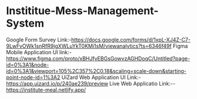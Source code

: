 # Instititue-Mess-Management-System
Google Form Survey Link:-https://docs.google.com/forms/d/1xpL-XJ4Z-C7-9LwFvOWk1snRfR9igXWLuYkT0KMi1sM/viewanalytics?ts=6346f49f
Figma Mobile Application UI link:-https://www.figma.com/proto/xBHJfvEBGsGowvzAGHDoqC/Untitled?page-id=0%3A1&node-id=0%3A1&viewport=105%2C357%2C0.18&scaling=scale-down&starting-point-node-id=1%3A2
UiZard Web Application UI Link:-https://app.uizard.io/p/240ae239/preview
Live Web Applicatio Link:--https://institute-meal.netlify.app/
